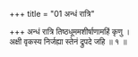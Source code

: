 +++
title = "01 अन्धं रात्रि"

+++
अन्धं रात्रि तिष्ठधूममशीर्षाणामहिं कृणु ।  
अक्षी वृकस्य निर्जह्या स्तेनं द्रुपदे जहि ॥ १ ॥